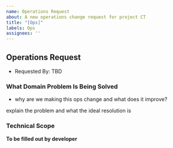 ```yaml
---
name: Operations Request
about: A new operations change request for project CT
title: "[Ops]"
labels: Ops
assignees: ''
---
```


## Operations Request
    
* Requested By: TBD

### What Domain Problem Is Being Solved
* why are we making this ops change and what does it improve?

explain the problem and what the ideal resolution is

### Technical Scope
__To be filled out by developer__